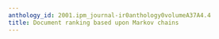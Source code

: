 ```yaml
---
anthology_id: 2001.ipm_journal-ir0anthology0volumeA37A4.4
title: Document ranking based upon Markov chains
---
```

